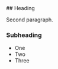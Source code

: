  <div class="markdown-embed">
<div class="markdown-embed-content">
## Heading

Second paragraph.

### Subheading

* One
* Two
* Three

 </div>
<div class="markdown-embed-link" style="display:none;">
[note-with-headings > heading](note-with-headings.md#heading)
</div>
</div>
